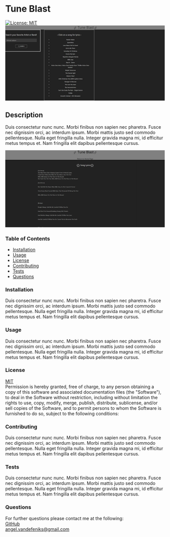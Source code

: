 # Tune Blast 
  [![License: MIT](https://img.shields.io/badge/License-MIT-yellow.svg)](https://opensource.org/licenses/MIT)
  ![](./assets/images/TuneBlastHeroCopy.jpg)

  ## Description ##
Duis consectetur nunc nunc. Morbi finibus non sapien nec pharetra. Fusce nec dignissim orci, ac interdum ipsum. Morbi mattis justo sed commodo pellentesque. Nulla eget fringilla nulla. Integer gravida magna mi, id efficitur metus tempus et. Nam fringilla elit dapibus pellentesque cursus.

![](./assets/images/Lyrics.jpg)

  ### Table of Contents ###
  * [Installation](#install) 
  * [Usage](#usage) 
  * [License](#license)
  * [Contributing](#contribute)
  * [Tests](#tests)
  * [Questions](#questions)

 ### Installation<a name="install"></a> ###
 Duis consectetur nunc nunc. Morbi finibus non sapien nec pharetra. Fusce nec dignissim orci, ac interdum ipsum. Morbi mattis justo sed commodo pellentesque. Nulla eget fringilla nulla. Integer gravida magna mi, id efficitur metus tempus et. Nam fringilla elit dapibus pellentesque cursus.
 
 ### Usage<a name="usage"></a> ###
 Duis consectetur nunc nunc. Morbi finibus non sapien nec pharetra. Fusce nec dignissim orci, ac interdum ipsum. Morbi mattis justo sed commodo pellentesque. Nulla eget fringilla nulla. Integer gravida magna mi, id efficitur metus tempus et. Nam fringilla elit dapibus pellentesque cursus.
 
### License<a name="license"></a> ###
[MIT](https://opensource.org/licenses/MIT)<br>
  Permission is hereby granted, free of charge, to any person obtaining a copy of this software and associated documentation files (the "Software"), 
  to deal in the Software without restriction, including without limitation the rights to use, copy, modify, merge, publish, distribute, sublicense, 
  and/or sell copies of the Software, and to permit persons to whom the Software is furnished to do so, subject to the following conditions:

  ### Contributing<a name="contribute"></a> ###
 Duis consectetur nunc nunc. Morbi finibus non sapien nec pharetra. Fusce nec dignissim orci, ac interdum ipsum. Morbi mattis justo sed commodo pellentesque. Nulla eget fringilla nulla. Integer gravida magna mi, id efficitur metus tempus et. Nam fringilla elit dapibus pellentesque cursus.
 
 ### Tests<a name="tests"></a> ###
 Duis consectetur nunc nunc. Morbi finibus non sapien nec pharetra. Fusce nec dignissim orci, ac interdum ipsum. Morbi mattis justo sed commodo pellentesque. Nulla eget fringilla nulla. Integer gravida magna mi, id efficitur metus tempus et. Nam fringilla elit dapibus pellentesque cursus.
 
 ### Questions<a name="questions"></a> ###
 For further questions please contact me at the following:<br>
 [GitHub](https://github.com/avandefeniks)<br>
 [angel.vandefeniks@gmail.com](mailto:angel.vandefeniks@gmail.com)
